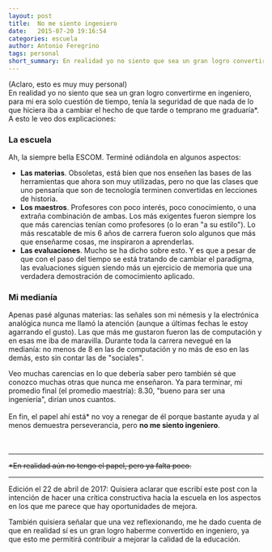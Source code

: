 ```yaml
---
layout: post
title:  No me siento ingeniero
date:   2015-07-20 19:16:54
categories: escuela
author: Antonio Feregrino
tags: personal
short_summary: En realidad yo no siento que sea un gran logro convertirme en ingeniero, para mi era solo cuestión de tiempo, tenía la seguridad de que nada de lo que hiciera iba a cambiar el hecho de que tarde o temprano me graduaría.
---
```

(Aclaro, esto es muy muy personal)   
En realidad yo no siento que sea un gran logro convertirme en ingeniero, para mi era solo cuestión de tiempo, tenía la seguridad de que nada de lo que hiciera iba a cambiar el hecho de que tarde o temprano me graduaría\*. A esto le veo dos explicaciones:

### La escuela
Ah, la siempre bella ESCOM. Terminé odiándola en algunos aspectos:

 - **Las materias**. Obsoletas, está bien que nos enseñen las bases de las herramientas que ahora son muy utilizadas, pero no que las clases que uno pensaría que son de tecnología terminen convertidas en lecciones de historia. 
 - **Los maestros**. Profesores con poco interés, poco conocimiento, o una extraña combinación de ambas. Los más exigentes fueron siempre los que más carencias tenían como profesores (o lo eran "a su estilo"). Lo más rescatable de mis 6 años de carrera fueron solo algunos que más que enseñarme cosas, me inspiraron a aprenderlas. 
 - **Las evaluaciones**. Mucho se ha dicho sobre esto. Y es que a pesar de que con el paso del tiempo se está tratando de cambiar el paradigma, las evaluaciones siguen siendo más un ejercicio de memoria que una verdadera demostración de comocimiento aplicado.
 
### Mi medianía

Apenas pasé algunas materias: las señales son mi némesis y la electrónica analógica nunca me llamó la atención (aunque a últimas fechas le estoy agarrando el gusto). Las que más me gustaron fueron las de computación y en esas me iba de maravilla. Durante toda la carrera nevegué en la medianía: no menos de 8 en las de computación y no más de eso en las demás, esto sin contar las de "sociales".  

Veo muchas carencias en lo que debería saber pero también sé que conozco muchas otras que nunca me enseñaron. Ya para terminar, mi promedio final (el promedio maestría): 8.30, "bueno para ser una ingeniería", dirían unos cuantos.
<br />
<br />
En fin, el papel ahí está\* no voy a renegar de él porque bastante ayuda y al menos demuestra perseverancia, pero **no me siento ingeniero**.
<br />  
<br />
<hr />
<s>*En realidad aún no tengo el papel, pero ya falta poco.</s>
<br />
<hr />  
Edición el 22 de abril de 2017: Quisiera aclarar que escribí este post con la intención de hacer una crítica constructiva hacia la escuela en los aspectos en los que me parece que hay oportunidades de mejora.  

También quisiera señalar que una vez reflexionando, me he dado cuenta de que en realidad sí es un gran logro haberme convertido en ingeniero, ya que esto me permitirá contribuir a mejorar la calidad de la educación.